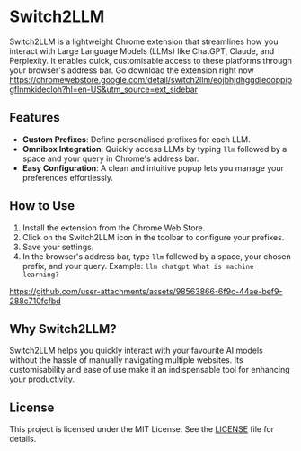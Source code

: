 # Switch2LLM

Switch2LLM is a lightweight Chrome extension that streamlines how you interact with Large Language Models (LLMs) like ChatGPT, Claude, and Perplexity. It enables quick, customisable access to these platforms through your browser's address bar.
Go download the extension right now
https://chromewebstore.google.com/detail/switch2llm/eojbhjdhggdledoppipgflnmkidecloh?hl=en-US&utm_source=ext_sidebar

## Features
- **Custom Prefixes**: Define personalised prefixes for each LLM.
- **Omnibox Integration**: Quickly access LLMs by typing `llm` followed by a space and your query in Chrome's address bar.
- **Easy Configuration**: A clean and intuitive popup lets you manage your preferences effortlessly.

## How to Use
1. Install the extension from the Chrome Web Store.
2. Click on the Switch2LLM icon in the toolbar to configure your prefixes.
3. Save your settings.
4. In the browser's address bar, type `llm` followed by a space, your chosen prefix, and your query. Example: `llm chatgpt What is machine learning?`

https://github.com/user-attachments/assets/98563866-6f9c-44ae-bef9-288c710fcfbd



## Why Switch2LLM?
Switch2LLM helps you quickly interact with your favourite AI models without the hassle of manually navigating multiple websites. Its customisability and ease of use make it an indispensable tool for enhancing your productivity.

## License
This project is licensed under the MIT License. See the [LICENSE](./LICENSE) file for details.
